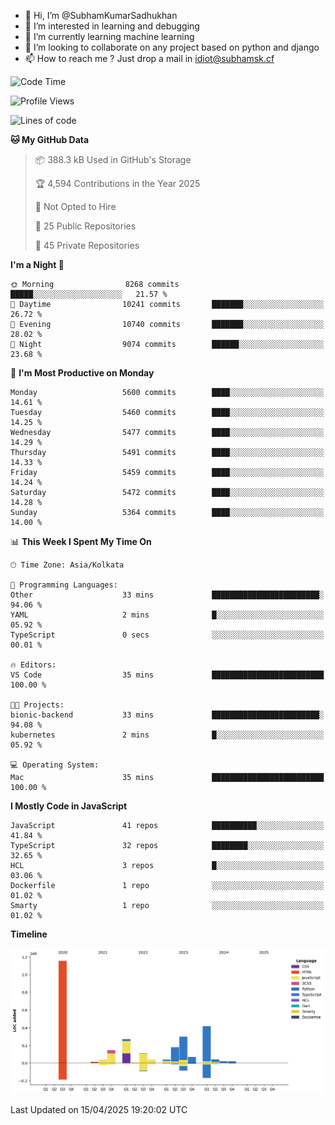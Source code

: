 - 👋 Hi, I’m @SubhamKumarSadhukhan
- 👀 I’m interested in learning and debugging
- 🌱 I’m currently learning machine learning
- 💞️ I’m looking to collaborate on any project based on python and django
- 📫 How to reach me ?
      Just drop a mail in idiot@subhamsk.cf

<!---
SubhamKumarSadhukhan/SubhamKumarSadhukhan is a ✨ special ✨ repository because its `README.md` (this file) appears on your GitHub profile.
You can click the Preview link to take a look at your changes.
--->


<!--START_SECTION:waka-->
![Code Time](http://img.shields.io/badge/Code%20Time-2%2C829%20hrs%2056%20mins-blue)

![Profile Views](http://img.shields.io/badge/Profile%20Views-0-blue)

![Lines of code](https://img.shields.io/badge/From%20Hello%20World%20I%27ve%20Written-2.8%20million%20lines%20of%20code-blue)

**🐱 My GitHub Data** 

> 📦 388.3 kB Used in GitHub's Storage 
 > 
> 🏆 4,594 Contributions in the Year 2025
 > 
> 🚫 Not Opted to Hire
 > 
> 📜 25 Public Repositories 
 > 
> 🔑 45 Private Repositories 
 > 
**I'm a Night 🦉** 

```text
🌞 Morning                8268 commits        █████░░░░░░░░░░░░░░░░░░░░   21.57 % 
🌆 Daytime                10241 commits       ███████░░░░░░░░░░░░░░░░░░   26.72 % 
🌃 Evening                10740 commits       ███████░░░░░░░░░░░░░░░░░░   28.02 % 
🌙 Night                  9074 commits        ██████░░░░░░░░░░░░░░░░░░░   23.68 % 
```
📅 **I'm Most Productive on Monday** 

```text
Monday                   5600 commits        ████░░░░░░░░░░░░░░░░░░░░░   14.61 % 
Tuesday                  5460 commits        ████░░░░░░░░░░░░░░░░░░░░░   14.25 % 
Wednesday                5477 commits        ████░░░░░░░░░░░░░░░░░░░░░   14.29 % 
Thursday                 5491 commits        ████░░░░░░░░░░░░░░░░░░░░░   14.33 % 
Friday                   5459 commits        ████░░░░░░░░░░░░░░░░░░░░░   14.24 % 
Saturday                 5472 commits        ████░░░░░░░░░░░░░░░░░░░░░   14.28 % 
Sunday                   5364 commits        ████░░░░░░░░░░░░░░░░░░░░░   14.00 % 
```


📊 **This Week I Spent My Time On** 

```text
🕑︎ Time Zone: Asia/Kolkata

💬 Programming Languages: 
Other                    33 mins             ████████████████████████░   94.06 % 
YAML                     2 mins              █░░░░░░░░░░░░░░░░░░░░░░░░   05.92 % 
TypeScript               0 secs              ░░░░░░░░░░░░░░░░░░░░░░░░░   00.01 % 

🔥 Editors: 
VS Code                  35 mins             █████████████████████████   100.00 % 

🐱‍💻 Projects: 
bionic-backend           33 mins             ████████████████████████░   94.08 % 
kubernetes               2 mins              █░░░░░░░░░░░░░░░░░░░░░░░░   05.92 % 

💻 Operating System: 
Mac                      35 mins             █████████████████████████   100.00 % 
```

**I Mostly Code in JavaScript** 

```text
JavaScript               41 repos            ██████████░░░░░░░░░░░░░░░   41.84 % 
TypeScript               32 repos            ████████░░░░░░░░░░░░░░░░░   32.65 % 
HCL                      3 repos             █░░░░░░░░░░░░░░░░░░░░░░░░   03.06 % 
Dockerfile               1 repo              ░░░░░░░░░░░░░░░░░░░░░░░░░   01.02 % 
Smarty                   1 repo              ░░░░░░░░░░░░░░░░░░░░░░░░░   01.02 % 
```



**Timeline**

![Lines of Code chart](https://raw.githubusercontent.com/SubhamKumarSadhukhan/SubhamKumarSadhukhan/main/assets/bar_graph.png)


 Last Updated on 15/04/2025 19:20:02 UTC
<!--END_SECTION:waka-->
